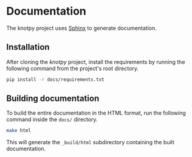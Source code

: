 # Documentation

The knotpy project uses [Sphinx](https://github.com/sphinx-doc/sphinx) to generate documentation.

## Installation

After cloning the *knotpy* project, install the requirements by running the following command from the project's root directory.

```bash
pip install -r docs/requirements.txt
```

## Building documentation

To build the entire documentation in the HTML format, run the following command inside the `docs/` directory.

```bash
make html
```

This will generate the `_build/html` subdirectory containing the built documentation.